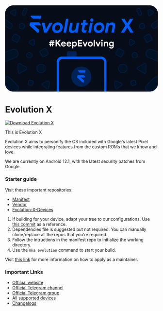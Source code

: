 ![Evolution X](https://github.com/Evolution-X/manifest/raw/ten/EvoBanner.png)

Evolution X
===========

[![Download Evolution X](https://img.shields.io/sourceforge/dt/evolution-x.svg)](https://sourceforge.net/projects/evolution-x/files/latest/download)

This is Evolution X

Evolution X aims to personify the OS included with Google's latest Pixel devices while integrating features from the custom ROMs that we know and love.

We are currently on Android 12.1, with the latest security patches from Google.

### Starter guide

Visit these important repositories:

- [Manifest](https://github.com/Evolution-X/manifest)
- [Vendor](https://github.com/Evolution-X/vendor_evolution)
- [Evolution-X-Devices](https://github.com/Evolution-X-Devices)

1. If building for your device, adapt your tree to our configurations. Use [this commit](https://github.com/Evolution-X-Devices/device_xiaomi_raphael/commit/1ad0de2a72ba9c9e846ac04b9c632c98560decb0) as a reference.
2. Dependencies file is suggested but not required. You can manually clone/replace all the repos that you're required.
3. Follow the intructions in the manifest repo to initialize the working directory.
4. Use the ```mka evolution``` command to start your build.

Visit [this link](https://wiki.evolution-x.org/apply-for-maintainership) for more information on how to apply as a maintainer.

### Important Links

- [Official website](https://evolution-x.org)
- [Official Telegram channel](https://t.me/EvolutionXOfficial)
- [Official Telegram group](https://t.me/EvolutionX)
- [All supported devices](https://github.com/Evolution-X-Devices/official_devices/tree/master/builds)
- [Changelogs](https://github.com/Evolution-X-Devices/official_devices/tree/master/changelogs)
